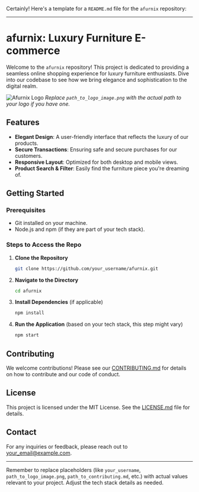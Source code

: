 Certainly! Here's a template for a `README.md` file for the `afurnix` repository:

---

# afurnix: Luxury Furniture E-commerce

Welcome to the `afurnix` repository! This project is dedicated to providing a seamless online shopping experience for luxury furniture enthusiasts. Dive into our codebase to see how we bring elegance and sophistication to the digital realm.

![Afurnix Logo](path_to_logo_image.png) *Replace `path_to_logo_image.png` with the actual path to your logo if you have one.*

## Features

- **Elegant Design**: A user-friendly interface that reflects the luxury of our products.
- **Secure Transactions**: Ensuring safe and secure purchases for our customers.
- **Responsive Layout**: Optimized for both desktop and mobile views.
- **Product Search & Filter**: Easily find the furniture piece you're dreaming of.

## Getting Started

### Prerequisites

- Git installed on your machine.
- Node.js and npm (if they are part of your tech stack).

### Steps to Access the Repo

1. **Clone the Repository**

   ```bash
   git clone https://github.com/your_username/afurnix.git
   ```

2. **Navigate to the Directory**

   ```bash
   cd afurnix
   ```

3. **Install Dependencies** (if applicable)

   ```bash
   npm install
   ```

4. **Run the Application** (based on your tech stack, this step might vary)

   ```bash
   npm start
   ```

## Contributing

We welcome contributions! Please see our [CONTRIBUTING.md](path_to_contributing.md) for details on how to contribute and our code of conduct.

## License

This project is licensed under the MIT License. See the [LICENSE.md](path_to_license.md) file for details.

## Contact

For any inquiries or feedback, please reach out to [your_email@example.com](mailto:your_email@example.com).

---

Remember to replace placeholders (like `your_username`, `path_to_logo_image.png`, `path_to_contributing.md`, etc.) with actual values relevant to your project. Adjust the tech stack details as needed.